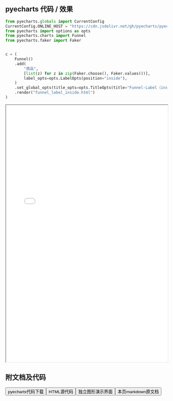 
## pyecharts 代码 / 效果

```python
from pyecharts.globals import CurrentConfig
CurrentConfig.ONLINE_HOST = "https://cdn.jsdelivr.net/gh/pyecharts/pyecharts-assets@latest/assets/"
from pyecharts import options as opts
from pyecharts.charts import Funnel
from pyecharts.faker import Faker


c = (
    Funnel()
    .add(
        "商品",
        [list(z) for z in zip(Faker.choose(), Faker.values())],
        label_opts=opts.LabelOpts(position="inside"),
    )
    .set_global_opts(title_opts=opts.TitleOpts(title="Funnel-Label（inside)"))
    .render("funnel_label_inside.html")
)

```

<iframe width="100%" height="800px" src="/pyecharts/Funnel/funnel_label_inside.html"></iframe>

## 附文档及代码

<a href="https://cdn.jsdelivr.net/gh/wfy-belief/python/docs/pyecharts/Funnel/funnel_label_inside.py"><button class="mybutton">pyecharts代码下载</button></a><a href="https://cdn.jsdelivr.net/gh/wfy-belief/python/docs/pyecharts/Funnel/funnel_label_inside.html"><button class="mybutton">HTML源代码</button></a><a href="https://python.wfyblog.cn/pyecharts/Funnel/funnel_label_inside.html"><button class="mybutton">独立图形演示界面</button></a><a href="https://cdn.jsdelivr.net/gh/wfy-belief/python/docs/pyecharts/Funnel/funnel_label_inside.md"><button class="mybutton">本页markdown原文档</button></a>